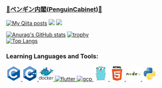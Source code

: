 ### [🐧ペンギン内閣(PenguinCabinet)🐧](https://penguincabinet.com)

[![My Qiita posts](https://qiita-badge.apiapi.app/s/PenguinCabinet/posts.svg)](http://qiita.com/PenguinCabinet) [![](https://zenn.badge.nikaera.com/s/penguincabinet/articles?style=flat)](http://zenn.dev/penguincabinet) ![](https://komarev.com/ghpvc/?username=PenguinCabinet)

[![Anurag's GitHub stats](https://github-readme-stats.vercel.app/api?username=PenguinCabinet)](https://github.com/anuraghazra/github-readme-stats)
[![trophy](https://github-profile-trophy.vercel.app/?username=PenguinCabinet)](https://github.com/ryo-ma/github-profile-trophy)    
[![Top Langs](https://github-readme-stats.vercel.app/api/top-langs/?username=PenguinCabinet)](https://github.com/anuraghazra/github-readme-stats)

<h3 align="left">Learning Languages and Tools:</h3>
<p align="left">  <a href="https://www.cprogramming.com/" target="_blank" rel="noreferrer"> <img src="https://raw.githubusercontent.com/devicons/devicon/master/icons/c/c-original.svg" alt="c" width="40" height="40"/> </a> <a href="https://www.w3schools.com/cpp/" target="_blank" rel="noreferrer"> <img src="https://raw.githubusercontent.com/devicons/devicon/master/icons/cplusplus/cplusplus-original.svg" alt="cplusplus" width="40" height="40"/> </a> <a href="https://www.docker.com/" target="_blank" rel="noreferrer"> <img src="https://raw.githubusercontent.com/devicons/devicon/master/icons/docker/docker-original-wordmark.svg" alt="docker" width="40" height="40"/> </a> <a href="https://flutter.dev" target="_blank" rel="noreferrer"> <img src="https://www.vectorlogo.zone/logos/flutterio/flutterio-icon.svg" alt="flutter" width="40" height="40"/> </a> <a href="https://cloud.google.com" target="_blank" rel="noreferrer"> <img src="https://www.vectorlogo.zone/logos/google_cloud/google_cloud-icon.svg" alt="gcp" width="40" height="40"/> </a> <a href="https://golang.org" target="_blank" rel="noreferrer"> <img src="https://raw.githubusercontent.com/devicons/devicon/master/icons/go/go-original.svg" alt="go" width="40" height="40"/> </a> <a href="https://www.w3.org/html/" target="_blank" rel="noreferrer"> <img src="https://raw.githubusercontent.com/devicons/devicon/master/icons/html5/html5-original-wordmark.svg" alt="html5" width="40" height="40"/> </a> <a href="https://nodejs.org" target="_blank" rel="noreferrer"> <img src="https://raw.githubusercontent.com/devicons/devicon/master/icons/nodejs/nodejs-original-wordmark.svg" alt="nodejs" width="40" height="40"/> </a> <a href="https://www.python.org" target="_blank" rel="noreferrer"> <img src="https://raw.githubusercontent.com/devicons/devicon/master/icons/python/python-original.svg" alt="python" width="40" height="40"/> </a> </p>
